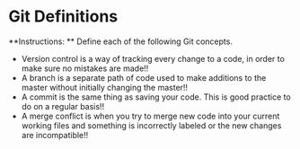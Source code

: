 # Git Definitions

**Instructions: ** Define each of the following Git concepts.

* Version control is a way of tracking every change to a code, in order to make sure no mistakes are made!!
* A branch is a separate path of code used to make additions to the master without initially changing the master!!
* A commit is the same thing as saving your code. This is good practice to do on a regular basis!!
* A merge conflict is when you try to merge new code into your current working files and something is incorrectly labeled or the new changes are incompatible!!
